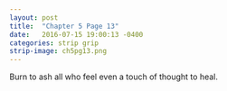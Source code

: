 ```yaml
---
layout: post
title:  "Chapter 5 Page 13"
date:   2016-07-15 19:00:13 -0400
categories: strip grip
strip-image: ch5pg13.png
---
```

Burn to ash all who feel even a touch of thought to heal.    
